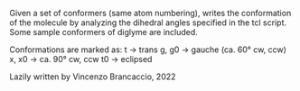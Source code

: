 Given a set of conformers (same atom numbering), writes the conformation of the molecule by analyzing the dihedral angles specified in the tcl script.
Some sample conformers of diglyme are included.

Conformations are marked as:
t -> trans
g, g0 -> gauche (ca. 60° cw, ccw)
x, x0 -> ca. 90° cw, ccw
t0 -> eclipsed

Lazily written by Vincenzo Brancaccio, 2022
